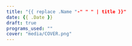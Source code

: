 ```yaml
---
title: "{{ replace .Name "-" " " | title }}"
date: {{ .Date }}
draft: true
programs_used: ""
cover: "media/COVER.png"
---
```


